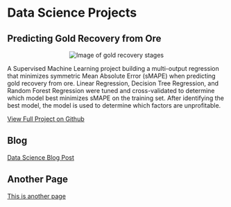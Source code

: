 # Data Science Projects

## Predicting Gold Recovery from Ore

<p align="center">
  <img src="https://github.com/kellyshreeve/kellyshreeve.github.io/blob/main/images/gold_recovery.png" 
  alt="Image of gold recovery stages">
</p>

A Supervised Machine Learning project building a multi-output regression that minimizes symmetric Mean Absolute Error (sMAPE) when predicting gold recovery from ore. Linear Regression, Decision Tree Regression, and Random Forest Regression were tuned and cross-validated to determine which model best minimizes sMAPE on the training set. After identifying the best model, the model is used to determine which factors are unprofitable.

[View Full Project on Github]([https://github.com/kellyshreeve/Predicting-Bank-Churn](https://github.com/kellyshreeve/gold-recovery))

## Blog
[Data Science Blog Post](https://kellyshreeve.github.io/2023/08/03/Data-Science-Post.html)

## Another Page
[This is another page](https://kellyshreeve.github.io/another_page)
